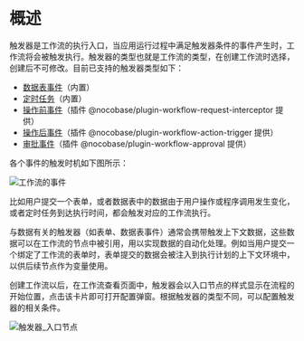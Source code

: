 # 概述

触发器是工作流的执行入口，当应用运行过程中满足触发器条件的事件产生时，工作流将会被触发执行。触发器的类型也就是工作流的类型，在创建工作流时选择，创建后不可修改。目前已支持的触发器类型如下：

- [数据表事件](../collection/index.md)（内置）
- [定时任务](../schedule/index.md)（内置）
- [操作前事件](../../../../workflow-request-interceptor/index/index.md)（插件 @nocobase/plugin-workflow-request-interceptor 提供）
- [操作后事件](../../../../workflow-action-trigger/index/index.md)（插件 @nocobase/plugin-workflow-action-trigger 提供）
- [审批事件](../../../../workflow-approval/index/index.md)（插件 @nocobase/plugin-workflow-approval 提供）

各个事件的触发时机如下图所示：

![工作流的事件](https://static-docs.nocobase.com/739ae74ff8a2767940c3a41adb5d4e0e.png)

比如用户提交一个表单，或者数据表中的数据由于用户操作或程序调用发生变化，或者定时任务到达执行时间，都会触发对应的工作流执行。

与数据有关的触发器（如表单、数据表事件）通常会携带触发上下文数据，这些数据可以在工作流的节点中被引用，用以实现数据的自动化处理。例如当用户提交一个绑定了工作流的表单时，表单提交的数据会被注入到执行计划的上下文环境中，以供后续节点作为变量使用。

创建工作流以后，在工作流查看页面中，触发器会以入口节点的样式显示在流程的开始位置，点击该卡片即可打开配置弹窗。根据触发器的类型不同，可以配置触发器的相关条件。

![触发器_入口节点](https://static-docs.nocobase.com/e8dc1937e41b2712b67d84d60e94b11e.png)